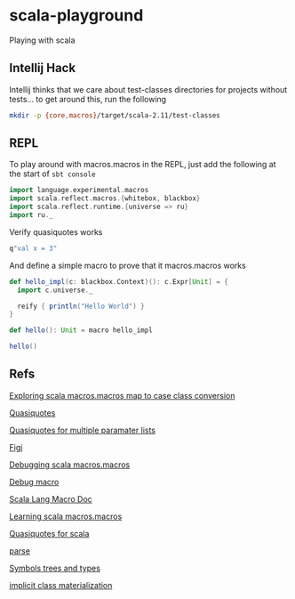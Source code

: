 scala-playground
================

Playing with scala

## Intellij Hack

Intellij thinks that we care about test-classes directories for projects without tests... to get around this, run the following

```bash
mkdir -p {core,macros}/target/scala-2.11/test-classes
```

## REPL

To play around with macros.macros in the REPL, just add the following at the start of `sbt console`

```scala
import language.experimental.macros
import scala.reflect.macros.{whitebox, blackbox}
import scala.reflect.runtime.{universe => ru}
import ru._
```

Verify quasiquotes works

```scala
q"val x = 3"
```
And define a simple macro to prove that it macros.macros works

```scala
def hello_impl(c: blackbox.Context)(): c.Expr[Unit] = {
  import c.universe._

  reify { println("Hello World") }
}

def hello(): Unit = macro hello_impl

hello()
```

## Refs

[Exploring scala macros.macros map to case class conversion](http://blog.echo.sh/post/65955606729/exploring-scala-macros.macros-map-to-case-class-conversion)

[Quasiquotes](http://docs.scala-lang.org/overviews/quasiquotes/intro.html)

[Quasiquotes for multiple paramater lists](http://meta.plasm.us/posts/2013/09/06/quasiquotes-for-multiple-parameter-lists/)

[Figi](https://github.com/ncreep/figi/blob/master/macros.macros/src/main/scala/ncreep/figi/Figi.scala)

[Debugging scala macros.macros](http://www.cakesolutions.net/teamblogs/2013/09/30/debugging-scala-macros.macros)

[Debug macro](https://github.com/adamw/scala-macro-debug/blob/master/macros.macros/src/main/scala/com/softwaremill/debug/DebugMacros.scala)

[Scala Lang Macro Doc](http://docs.scala-lang.org/overviews/macros.macros/overview.html)

[Learning scala macros.macros](http://imranrashid.com/posts/learning-scala-macros.macros/)

[Quasiquotes for scala](http://infoscience.epfl.ch/record/185242/files/QuasiquotesForScala.pdf)

[parse](http://stackoverflow.com/questions/14790115/where-can-i-learn-about-constructing-asts-for-scala-macros.macros/14795999#14795999)

[Symbols trees and types](http://docs.scala-lang.org/overviews/reflection/symbols-trees-types.html#trees)

[implicit class materialization ](https://groups.google.com/forum/#!topic/scala-user/uXqWJU0kbHs)
